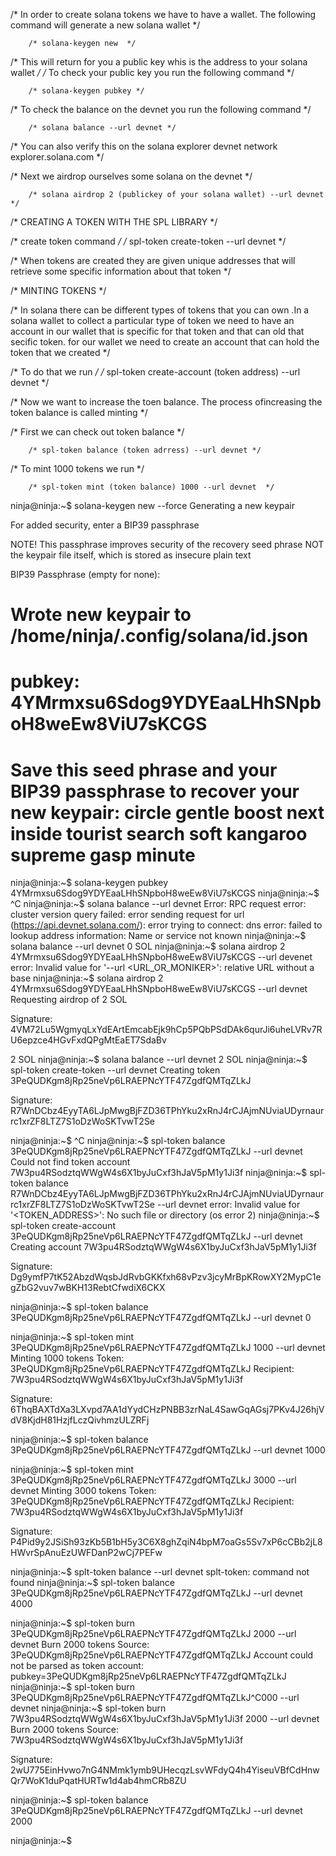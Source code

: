 /* In order to create solana tokens we have to have a wallet. The following command will generate a new solana wallet */

        /* solana-keygen new  */

/* This will return for you a public key whis is the address to your solana wallet  */
/* To check your public key you run the following command  */

        /* solana-keygen pubkey */

/* To check the balance on the devnet you run the following command */

        /* solana balance --url devnet */

/* You can also verify this on the solana explorer devnet network explorer.solana.com */

/* Next we airdrop ourselves some solana on the devnet */

        /* solana airdrop 2 (publickey of your solana wallet) --url devnet */
        

/* CREATING A TOKEN WITH THE SPL LIBRARY */

/* create token command */
        /* spl-token create-token --url devnet */

/* When tokens are created they are given unique addresses that will retrieve some specific information about that token  */

/* MINTING TOKENS */

/* In solana there can be different types of tokens that you can own .In a solana wallet to collect a particular type of token we need to have  an account in our wallet that is specific for that token and that can old that secific token. for our wallet we need to create an account that can hold the token that we created  */


/* To do that we run  */
        /* spl-token create-account (token address) --url devnet */

/* Now we want to increase the toen balance. The process ofincreasing the token balance is called minting  */

/* First we can check out token balance */

        /* spl-token balance (token adrress) --url devnet */

/* To mint 1000 tokens we run  */

        /* spl-token mint (token balance) 1000 --url devnet  */


ninja@ninja:~$ solana-keygen new --force
Generating a new keypair

For added security, enter a BIP39 passphrase

NOTE! This passphrase improves security of the recovery seed phrase NOT the
keypair file itself, which is stored as insecure plain text

BIP39 Passphrase (empty for none): 

Wrote new keypair to /home/ninja/.config/solana/id.json
================================================================================
pubkey: 4YMrmxsu6Sdog9YDYEaaLHhSNpboH8weEw8ViU7sKCGS
================================================================================
Save this seed phrase and your BIP39 passphrase to recover your new keypair:
circle gentle boost next inside tourist search soft kangaroo supreme gasp minute
================================================================================
ninja@ninja:~$ solana-keygen pubkey
4YMrmxsu6Sdog9YDYEaaLHhSNpboH8weEw8ViU7sKCGS
ninja@ninja:~$ ^C
ninja@ninja:~$ solana balance --url devnet
Error: RPC request error: cluster version query failed: error sending request for url (https://api.devnet.solana.com/): error trying to connect: dns error: failed to lookup address information: Name or service not known
ninja@ninja:~$ solana balance --url devnet
0 SOL
ninja@ninja:~$ solana airdrop 2 4YMrmxsu6Sdog9YDYEaaLHhSNpboH8weEw8ViU7sKCGS --url devenet
error: Invalid value for '--url <URL_OR_MONIKER>': relative URL without a base
ninja@ninja:~$ solana airdrop 2 4YMrmxsu6Sdog9YDYEaaLHhSNpboH8weEw8ViU7sKCGS --url devnet
Requesting airdrop of 2 SOL

Signature: 4VM72Lu5WgmyqLxYdEArtEmcabEjk9hCp5PQbPSdDAk6qurJi6uheLVRv7RU6epzce4HGvFxdQPgMtEaET7SdaBv

2 SOL
ninja@ninja:~$ solana balance --url devnet
2 SOL
ninja@ninja:~$ spl-token create-token --url devnet
Creating token 3PeQUDKgm8jRp25neVp6LRAEPNcYTF47ZgdfQMTqZLkJ

Signature: R7WnDCbz4EyyTA6LJpMwgBjFZD36TPhYku2xRnJ4rCJAjmNUviaUDyrnaurrc1xrZF8LTZ7S1oDzWoSKTvwT2Se

ninja@ninja:~$ ^C
ninja@ninja:~$ spl-token balance 3PeQUDKgm8jRp25neVp6LRAEPNcYTF47ZgdfQMTqZLkJ --url devnet
Could not find token account 7W3pu4RSodztqWWgW4s6X1byJuCxf3hJaV5pM1y1Ji3f
ninja@ninja:~$ spl-token balance R7WnDCbz4EyyTA6LJpMwgBjFZD36TPhYku2xRnJ4rCJAjmNUviaUDyrnaurrc1xrZF8LTZ7S1oDzWoSKTvwT2Se --url devnet
error: Invalid value for '<TOKEN_ADDRESS>': No such file or directory (os error 2)
ninja@ninja:~$ spl-token create-account 3PeQUDKgm8jRp25neVp6LRAEPNcYTF47ZgdfQMTqZLkJ --url devnet 
Creating account 7W3pu4RSodztqWWgW4s6X1byJuCxf3hJaV5pM1y1Ji3f

Signature: Dg9ymfP7tK52AbzdWqsbJdRvbGKKfxh68vPzv3jcyMrBpKRowXY2MypC1egZbG2vuv7wBKH13RebtCfwdiX6CKX

ninja@ninja:~$ spl-token balance 3PeQUDKgm8jRp25neVp6LRAEPNcYTF47ZgdfQMTqZLkJ --url devnet
0

ninja@ninja:~$ spl-token mint 3PeQUDKgm8jRp25neVp6LRAEPNcYTF47ZgdfQMTqZLkJ 1000 --url devnet
Minting 1000 tokens
  Token: 3PeQUDKgm8jRp25neVp6LRAEPNcYTF47ZgdfQMTqZLkJ
  Recipient: 7W3pu4RSodztqWWgW4s6X1byJuCxf3hJaV5pM1y1Ji3f

Signature: 6ThqBAXTdXa3LXvpd7AA1dYydCHzPNBB3zrNaL4SawGqAGsj7PKv4J26hjVdV8KjdH81HzjfLczQivhmzULZRFj

ninja@ninja:~$ spl-token balance 3PeQUDKgm8jRp25neVp6LRAEPNcYTF47ZgdfQMTqZLkJ --url devnet
1000

ninja@ninja:~$ spl-token mint 3PeQUDKgm8jRp25neVp6LRAEPNcYTF47ZgdfQMTqZLkJ 3000 --url devnet 
Minting 3000 tokens
  Token: 3PeQUDKgm8jRp25neVp6LRAEPNcYTF47ZgdfQMTqZLkJ
  Recipient: 7W3pu4RSodztqWWgW4s6X1byJuCxf3hJaV5pM1y1Ji3f

Signature: P4Pid9y2JSiSh93zKb5B1bH5y3C6X8ghZqiN4bpM7oaGs5Sv7xP6cCBb2jL8HWvrSpAnuEzUWFDanP2wCj7PEFw

ninja@ninja:~$ splt-token balance --url devnet 
splt-token: command not found
ninja@ninja:~$ spl-token balance 3PeQUDKgm8jRp25neVp6LRAEPNcYTF47ZgdfQMTqZLkJ  --url devnet 
4000

ninja@ninja:~$ spl-token burn 3PeQUDKgm8jRp25neVp6LRAEPNcYTF47ZgdfQMTqZLkJ 2000 --url devnet 
Burn 2000 tokens
  Source: 3PeQUDKgm8jRp25neVp6LRAEPNcYTF47ZgdfQMTqZLkJ
Account could not be parsed as token account: pubkey=3PeQUDKgm8jRp25neVp6LRAEPNcYTF47ZgdfQMTqZLkJ
ninja@ninja:~$ spl-token burn 3PeQUDKgm8jRp25neVp6LRAEPNcYTF47ZgdfQMTqZLkJ^C000 --url devnet 
ninja@ninja:~$ spl-token burn 7W3pu4RSodztqWWgW4s6X1byJuCxf3hJaV5pM1y1Ji3f 2000 --url devnet
Burn 2000 tokens
  Source: 7W3pu4RSodztqWWgW4s6X1byJuCxf3hJaV5pM1y1Ji3f

Signature: 2wU775EinHvwo7nG4NMmk1ymb9UHecqzLsvWFdyQ4h4YiseuVBfCdHnwQr7WoK1duPqatHURTw1d4ab4hmCRb8ZU

ninja@ninja:~$ spl-token balance 3PeQUDKgm8jRp25neVp6LRAEPNcYTF47ZgdfQMTqZLkJ --url devnet 
2000

ninja@ninja:~$ 


